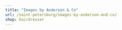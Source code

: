 ```yaml
---
title: "Images by Anderson & Co"
url: /saint-petersburg/images-by-anderson-and-co/
shop: hairdresser
---
```

